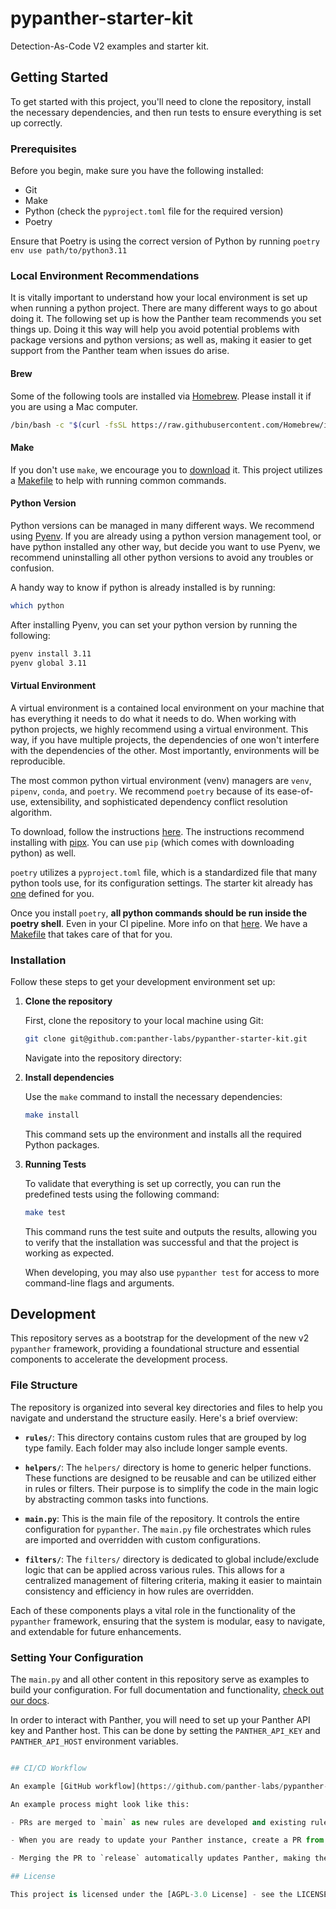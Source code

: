 # pypanther-starter-kit

Detection-As-Code V2 examples and starter kit.

## Getting Started

To get started with this project, you'll need to clone the repository, install the necessary dependencies, and then run tests to ensure everything is set up correctly.

### Prerequisites

Before you begin, make sure you have the following installed:
- Git
- Make
- Python (check the `pyproject.toml` file for the required version)
- Poetry

Ensure that Poetry is using the correct version of Python by running `poetry env use path/to/python3.11`

### Local Environment Recommendations

It is vitally important to understand how your local environment is set up when running a python project.
There are many different ways to go about doing it. 
The following set up is how the Panther team recommends you set things up.
Doing it this way will help you avoid potential problems with package versions and python versions; as well as, making it easier to get support from the Panther team when issues do arise. 

#### Brew

Some of the following tools are installed via [Homebrew](https://brew.sh/). 
Please install it if you are using a Mac computer. 

```bash
/bin/bash -c "$(curl -fsSL https://raw.githubusercontent.com/Homebrew/install/HEAD/install.sh)"
```

#### Make

If you don't use `make`, we encourage you to [download](https://formulae.brew.sh/formula/make) it. 
This project utilizes a [Makefile](./Makefile) to help with running common commands. 

#### Python Version

Python versions can be managed in many different ways.
We recommend using [Pyenv](https://github.com/pyenv/pyenv?tab=readme-ov-file#installation). 
If you are already using a python version management tool, or have python installed any other way, but decide you want to use Pyenv, we recommend uninstalling all other python versions to avoid any troubles or confusion. 

A handy way to know if python is already installed is by running:
```bash
which python
```

After installing Pyenv, you can set your python version by running the following:
```bash
pyenv install 3.11
pyenv global 3.11
```

#### Virtual Environment

A virtual environment is a contained local environment on your machine that has everything it needs to do what it needs to do. 
When working with python projects, we highly recommend using a virtual environment.
This way, if you have multiple projects, the dependencies of one won't interfere with the dependencies of the other. 
Most importantly, environments will be reproducible. 

The most common python virtual environment (venv) managers are `venv`, `pipenv`, `conda`, and `poetry`.
We recommend `poetry` because of its ease-of-use, extensibility, and sophisticated dependency conflict resolution algorithm. 

To download, follow the instructions [here](https://python-poetry.org/docs/).
The instructions recommend installing with [pipx](https://pipx.pypa.io/stable/installation/).
You can use `pip` (which comes with downloading python) as well. 

`poetry` utilizes a `pyproject.toml` file, which is a standardized file that many python tools use, for its configuration settings.
The starter kit already has [one](./pyproject.toml) defined for you. 

Once you install `poetry`, **all python commands should be run inside the poetry shell**. 
Even in your CI pipeline. 
More info on that [here](https://python-poetry.org/docs/basic-usage/#using-your-virtual-environment).
We have a [Makefile](./Makefile) that takes care of that for you.

### Installation

Follow these steps to get your development environment set up:

1. **Clone the repository**

    First, clone the repository to your local machine using Git:

    ```bash
    git clone git@github.com:panther-labs/pypanther-starter-kit.git
    ```

    Navigate into the repository directory:

2. **Install dependencies**

    Use the `make` command to install the necessary dependencies:

    ```bash
    make install
    ```

    This command sets up the environment and installs all the required Python packages.

3. **Running Tests**

    To validate that everything is set up correctly, you can run the predefined tests using the following command:

    ```bash
    make test
    ```

    This command runs the test suite and outputs the results, allowing you to verify that the installation was successful and that the project is working as expected.

    When developing, you may also use `pypanther test` for access to more command-line flags and arguments.

## Development

This repository serves as a bootstrap for the development of the new v2 `pypanther` framework, providing a foundational structure and essential components to accelerate the development process.

### File Structure

The repository is organized into several key directories and files to help you navigate and understand the structure easily. Here's a brief overview:

- **`rules/`**: This directory contains custom rules that are grouped by log type family. Each folder may also include longer sample events.

- **`helpers/`**: The `helpers/` directory is home to generic helper functions. These functions are designed to be reusable and can be utilized either in rules or filters. Their purpose is to simplify the code in the main logic by abstracting common tasks into functions.

- **`main.py`**: This is the main file of the repository. It controls the entire configuration for `pypanther`. The `main.py` file orchestrates which rules are imported and overridden with custom configurations.

- **`filters/`**: The `filters/` directory is dedicated to global include/exclude logic that can be applied across various rules. This allows for a centralized management of filtering criteria, making it easier to maintain consistency and efficiency in how rules are overridden.

Each of these components plays a vital role in the functionality of the `pypanther` framework, ensuring that the system is modular, easy to navigate, and extendable for future enhancements.

### Setting Your Configuration

The `main.py` and all other content in this repository serve as examples to build your configuration. For full documentation and functionality, [check out our docs](https://docs.panther.com/).

In order to interact with Panther, you will need to set up your Panther API key and Panther host. This can be done by setting the `PANTHER_API_KEY` and `PANTHER_API_HOST` environment variables. 

```python

## CI/CD Workflow

An example [GitHub workflow](https://github.com/panther-labs/pypanther-starter-kit/blob/main/.github/workflows/upload.yml) is provided to upload your configured ruleset to your Panther instance when PRs are merged to `release` branch.  `API_HOST` and `API_TOKEN` must be configured in your GitHub repository secrets.

An example process might look like this:

- PRs are merged to `main` as new rules are developed and existing rules are tuned.

- When you are ready to update your Panther instance, create a PR from `main` to `release`.

- Merging the PR to `release` automatically updates Panther, making the `release` branch the single source of truth for your Panther configuration!

## License

This project is licensed under the [AGPL-3.0 License] - see the LICENSE.txt file for details.
